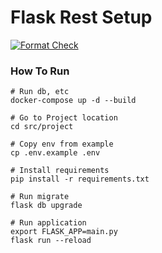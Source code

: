 Flask Rest Setup
=================================
[![Format Check](https://github.com/BetterToPractice/flask-rest-setup/actions/workflows/main.yml/badge.svg)](https://github.com/BetterToPractice/flask-rest-setup/actions/workflows/main.yml)


### How To Run
```
# Run db, etc
docker-compose up -d --build

# Go to Project location
cd src/project

# Copy env from example
cp .env.example .env

# Install requirements
pip install -r requirements.txt

# Run migrate
flask db upgrade

# Run application
export FLASK_APP=main.py
flask run --reload
```
